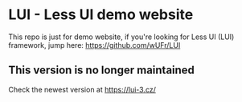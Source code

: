# LUI - Less UI demo website
This repo is just for demo website, if you're looking for Less UI (LUI) framework, jump here: https://github.com/wUFr/LUI

## This version is no longer maintained

Check the newest version at https://lui-3.cz/
